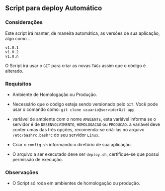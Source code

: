 ## Script para deploy Automático

### Considerações
Este script irá manter, de maneira automática, as versões de sua aplicação, algo como ...
```
v1.0.1
v1.0.2
v1.0.n
```

O Script irá usar o `GIT` para criar as novas `TAGs` assim que o código é alterado.

### Requisitos
* Ambiente de Homologação ou Produção.

* Necessário que o código esteja sendo versionado pelo `GIT`. 
Você pode usar o comando como:
`git clone usuario@servidorGit app`

* variável de ambiente com o nome `AMBIENTE`, esta variável informa se o servidor é de `DESENVOLVIMENTO`, `HOMOLOGACAO` ou `PRODUCAO`. a variável deve conter umas das três opções, recomenda-se criá-las no arquivo `/etc/bashrc.bashrc` do seu servidor `Linux`.

* Criar o `config.sh` informando o diretório de sua aplicação.

* O arquivo a ser executado deve ser `deploy.sh`, certifique-se que possui permissão de execução.

### Observações
* O Script só roda em ambientes de homologação ou produção.